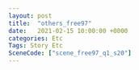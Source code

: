 ```yaml
---
layout: post
title:  "others_free97"
date:   2021-02-15 10:00:00 +0000
categories: Etc
Tags: Story Etc
SceneCode: ["scene_free97_q1_s20"]
---
```

